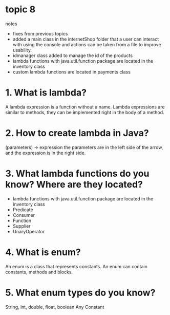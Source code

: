 # topic 8
notes

- fixes from previous topics
- added a main class in the internetShop folder that a user can interact with using the console and actions can be taken from a file to improve usability.
- idmanager class added to manage the id of the products
- lambda functions with java.util.function package are located in the inventory class
- custom lambda functions are located in payments class
# 1. What is lambda?
A lambda expression is a function without a name.
Lambda expressions are similar to methods, they can be implemented right in the body of a method.
# 2. How to create lambda in Java?
(parameters) -> expression
the parameters are in the left side of the arrow, and the expression is in the right side.
# 3. What lambda functions do you know? Where are they located?
- lambda functions with java.util.function package are located in the inventory class
- Predicate
- Consumer
- Function
- Supplier
- UnaryOperator
# 4. What is enum?
An enum is a class that represents constants. 
An enum can contain constants, methods and blocks.
# 5. What enum types do you know?
String, int, double, float, boolean
Any Constant